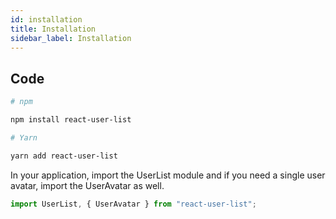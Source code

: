 ```yaml
---
id: installation
title: Installation
sidebar_label: Installation
---
```


## Code
```bash
# npm

npm install react-user-list

# Yarn

yarn add react-user-list
```

In your application, import the UserList module and if you need a single user avatar, import the UserAvatar as well.

```javascript
import UserList, { UserAvatar } from "react-user-list";
```